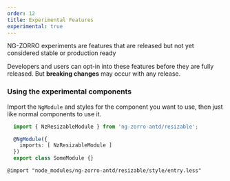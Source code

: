 ```yaml
---
order: 12
title: Experimental Features
experimental: true
---
```


NG-ZORRO experiments are features that are released but not yet considered stable or production ready

Developers and users can opt-in into these features before they are fully released. But **breaking changes** may occur with any release.

### Using the experimental components

Import the `NgModule` and styles for the component you want to use, then just like normal components to use it.

```ts
  import { NzResizableModule } from 'ng-zorro-antd/resizable';

  @NgModule({
    imports: [ NzResizableModule ]
  })
  export class SomeModule {}
```

```less
@import "node_modules/ng-zorro-antd/resizable/style/entry.less"
```
